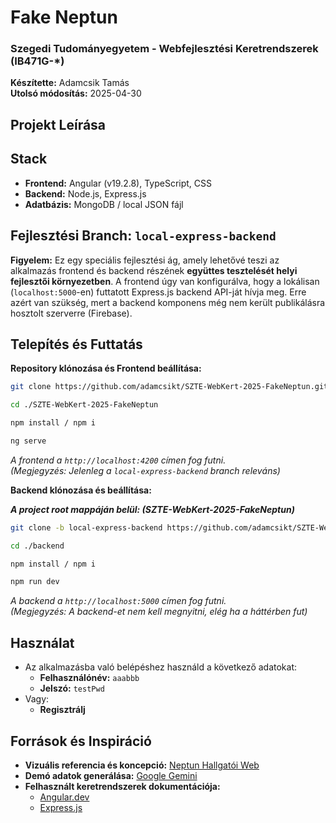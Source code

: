 # Fake Neptun

### Szegedi Tudományegyetem - Webfejlesztési Keretrendszerek (IB471G-\*)

**Készítette:** Adamcsik Tamás  
**Utolsó módosítás:** 2025-04-30

## Projekt Leírása

## Stack

-  **Frontend:** Angular (v19.2.8), TypeScript, CSS
-  **Backend:** Node.js, Express.js
-  **Adatbázis:** MongoDB / local JSON fájl

## Fejlesztési Branch: `local-express-backend`

**Figyelem:** Ez egy speciális fejlesztési ág, amely lehetővé teszi az alkalmazás frontend és backend részének **együttes tesztelését helyi fejlesztői környezetben**. A frontend úgy van konfigurálva, hogy a lokálisan (`localhost:5000`-en) futtatott Express.js backend API-ját hívja meg. Erre azért van szükség, mert a backend komponens még nem került publikálásra hosztolt szerverre (Firebase).

## Telepítés és Futtatás

**Repository klónozása és Frontend beállítása:**

```bash
git clone https://github.com/adamcsikt/SZTE-WebKert-2025-FakeNeptun.git

cd ./SZTE-WebKert-2025-FakeNeptun

npm install / npm i

ng serve
```

_A frontend a `http://localhost:4200` címen fog futni._  
_(Megjegyzés: Jelenleg a `local-express-backend` branch releváns)_

**Backend klónozása és beállítása:**

**_A project root mappáján belül: (SZTE-WebKert-2025-FakeNeptun)_**

```bash
git clone -b local-express-backend https://github.com/adamcsikt/SZTE-WebKert-2025-FakeNeptun.git backend

cd ./backend

npm install / npm i

npm run dev
```

_A backend a `http://localhost:5000` címen fog futni._  
_(Megjegyzés: A backend-et nem kell megnyitni, elég ha a háttérben fut)_

## Használat

-  Az alkalmazásba való belépéshez használd a következő adatokat:
   -  **Felhasználónév:** `aaabbb`
   -  **Jelszó:** `testPwd`
-  Vagy:
   -  **Regisztrálj**

## Források és Inspiráció

-  **Vizuális referencia és koncepció:** [Neptun Hallgatói Web](https://neptun.szte.hu/hallgato/)
-  **Demó adatok generálása:** [Google Gemini](https://gemini.google.com/app)
-  **Felhasznált keretrendszerek dokumentációja:**
   -  [Angular.dev](https://angular.dev)
   -  [Express.js](https://expressjs.com)
